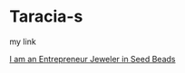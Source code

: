 # Taracia-s
my link
<article><a href="https://www.taraciaskustomcrafts.online">I am an Entrepreneur Jeweler in Seed Beads</a></article>




